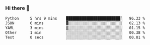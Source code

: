 ### Hi there 👋

<!--START_SECTION:waka-->

```txt
Python     5 hrs 9 mins    ████████████████████████░   96.33 %
JSON       6 mins          ▓░░░░░░░░░░░░░░░░░░░░░░░░   02.13 %
YAML       3 mins          ▒░░░░░░░░░░░░░░░░░░░░░░░░   01.15 %
Other      1 min           ░░░░░░░░░░░░░░░░░░░░░░░░░   00.38 %
Text       0 secs          ░░░░░░░░░░░░░░░░░░░░░░░░░   00.01 %
```

<!--END_SECTION:waka-->

<!--
**Jonas-VanHaeken/Jonas-VanHaeken** is a ✨ _special_ ✨ repository because its `README.md` (this file) appears on your GitHub profile.

Here are some ideas to get you started:

- 🔭 I’m currently working on ...
- 🌱 I’m currently learning ...
- 👯 I’m looking to collaborate on ...
- 🤔 I’m looking for help with ...
- 💬 Ask me about ...
- 📫 How to reach me: ...
- 😄 Pronouns: ...
- ⚡ Fun fact: ...
-->

